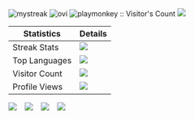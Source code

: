 
<!--
**playmonkey/playmonkey** is a ✨ _special_ ✨ repository because its `README.md` (this file) appears on your GitHub profile.

Here are some ideas to get you started:

- 🔭 I’m currently working on ...
- 🌱 I’m currently learning ...
- 👯 I’m looking to collaborate on ...
- 🤔 I’m looking for help with ...
- 💬 Ask me about ...
- 📫 How to reach me: ...
- 😄 Pronouns: ...
- ⚡ Fun fact: ...
-->
<img src="https://github-readme-streak-stats.herokuapp.com/?user=playmonkey&theme=tokyonight" alt="mystreak"/>
<img src="https://github-readme-stats.vercel.app/api/top-langs?username=madushadhanushka&show_icons=true&locale=en&layout=compact&theme=chartreuse-dark" alt="ovi" />

<img src="https://profile-counter.glitch.me/{playmonkey}/count.svg" alt="playmonkey :: Visitor's Count" />
<img src="http://estruyf-github.azurewebsites.net/api/VisitorHit?user=playmonkey&repo=playmonkey&countColorcountColor&countColor=%237B1E7B"/>

<!-- Invisible Statistics Table -->
| Statistics | Details |
|------------|-----------|
| Streak Stats | ![](https://github-readme-streak-stats.herokuapp.com/?user=playmonkey&theme=tokyonight)&nbsp; |
| Top Languages | ![](https://github-readme-stats.vercel.app/api/top-langs?username=madushadhanushka&show_icons=true&locale=en&layout=compact&theme=chartreuse-dark)&nbsp; |
| Visitor Count | ![](https://profile-counter.glitch.me/{playmonkey}/count.svg)&nbsp; |
| Profile Views | ![](http://estruyf-github.azurewebsites.net/api/VisitorHit?user=playmonkey&repo=playmonkey&countColorcountColor&countColor=%237B1E7B)&nbsp; |

<!-- Invisible Statistics -->
<div style="display: flex; flex-wrap: wrap; gap: 16px;">
    <img src="https://github-readme-streak-stats.herokuapp.com/?user=playmonkey&theme=tokyonight" style="border: none; background: transparent;">
    <img src="https://github-readme-stats.vercel.app/api/top-langs?username=madushadhanushka&show_icons=true&locale=en&layout=compact&theme=chartreuse-dark" style="border: none; background: transparent;">
    <img src="https://profile-counter.glitch.me/{playmonkey}/count.svg" style="border: none; background: transparent;">
    <img src="http://estruyf-github.azurewebsites.net/api/VisitorHit?user=playmonkey&repo=playmonkey&countColorcountColor&countColor=%237B1E7B" style="border: none; background: transparent;">
</div>
